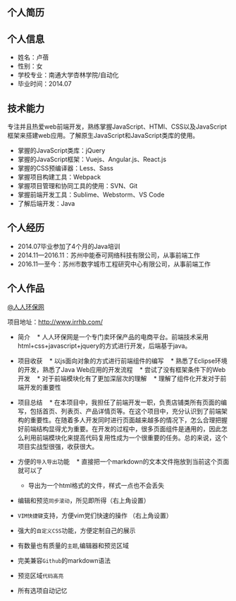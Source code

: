 ## 个人简历

## 个人信息

* 姓名：卢蓓
* 性别：女
* 学校专业：南通大学杏林学院/自动化
* 毕业时间：2014.07 
 
## 技术能力

专注并且热爱web前端开发，熟练掌握JavaScript、HTMl、CSS以及JavaScript框架来搭建web应用。了解原生JavaScript和JavaScript类库的使用。

* 掌握的JavaScript类库：jQuery
* 掌握的JavaScript框架：Vuejs、Angular.js、React.js
* 掌握的CSS预编译器：Less、Sass
* 掌握项目构建工具：Webpack
* 掌握项目管理和协同工具的使用：SVN、Git
* 掌握前端开发工具：Sublime、Webstorm、VS Code
* 了解后端开发：Java
 
## 个人经历

* 2014.07毕业参加了4个月的Java培训
* 2014.11—2016.11：苏州中能泰可网络科技有限公司，从事前端工作
* 2016.11—至今：苏州市数字城市工程研究中心有限公司，从事前端工作

## 个人作品

[@人人环保网](http://www.irrhb.com/)

项目地址：http://www.irrhb.com/ 

* 简介
    *  人人环保网是一个专门卖环保产品的电商平台。前端技术采用html+css+javascript+jquery的方式进行开发，后端基于java。
* 项目收获
    *  以js面向对象的方式进行前端组件的编写
    *  熟悉了Eclipse环境的开发，熟悉了Java Web应用的开发流程
    *  尝试了没有框架条件下的Web开发
    *  对于前端模块化有了更加深层次的理解
    *  理解了组件化开发对于前端开发的重要性
* 项目总结
    *  在本项目中，我担任了前端开发一职，负责店铺类所有页面的编写，包括首页、列表页、产品详情页等。在这个项目中，充分认识到了前端架构的重要性。在随着多人开发同时进行页面越来越多的情况下，怎么合理把握好前端结构显得尤为重要。在开发的过程中，很多页面组件是通用的，因此怎么利用前端模块化来提高代码复用性成为一个很重要的任务。总的来说，这个项目实战型很强，收获很大。

* 方便的`导入导出`功能
    *  直接把一个markdown的文本文件拖放到当前这个页面就可以了
    *  导出为一个html格式的文件，样式一点也不会丢失
* 编辑和预览`同步滚动`，所见即所得（右上角设置）
* `VIM快捷键`支持，方便vim党们快速的操作 （右上角设置）
* 强大的`自定义CSS`功能，方便定制自己的展示
* 有数量也有质量的`主题`,编辑器和预览区域
* 完美兼容`Github`的markdown语法
* 预览区域`代码高亮`
* 所有选项自动记忆


